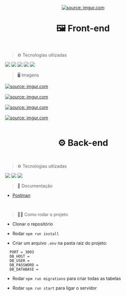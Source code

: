 <p align="center">
  <a href="https://imgur.com/PAw6EJk"><img src="https://i.imgur.com/PAw6EJk.png" title="source: imgur.com" /></a>
<p/>

<h1 align="center"> 🖼 Front-end</h1>
<br/>

> ⚙ Tecnologias utlizadas
<img src="https://img.shields.io/badge/React-20232A?style=for-the-badge&logo=react&logoColor=61DAFB"/>
<img src="https://i.imgur.com/HZ4sIcH.png"/>
<img src="https://img.shields.io/badge/React_Router-CA4245?style=for-the-badge&logo=react-router&logoColor=white"/>
<img src="https://img.shields.io/badge/styled--components-DB7093?style=for-the-badge&logo=styledcomponents&logoColor=white"/>
<img src="https://i.imgur.com/tbWvxRj.png"/>
<br/>

> 🖥 Imagens 

<a href="https://imgur.com/0u58bGz"><img src="https://i.imgur.com/0u58bGz.png" title="source: imgur.com" /></a>
<br></br>
<a href="https://imgur.com/lfgkO60"><img src="https://i.imgur.com/lfgkO60.png" title="source: imgur.com" /></a>
<br></br>
<a href="https://imgur.com/PaxvmQx"><img src="https://i.imgur.com/PaxvmQx.png" title="source: imgur.com" /></a>
<br></br>
<a href="https://imgur.com/rUV1wO9"><img src="https://i.imgur.com/rUV1wO9.png" title="source: imgur.com" /></a>
<br/>
<br/>

<h1 align="center"> ⚙ Back-end</h1>
<br/>

> ⚙ Tecnologias utlizadas
<img src="https://img.shields.io/badge/TypeScript-007ACC?style=for-the-badge&logo=typescript&logoColor=white"/>
<img src="https://img.shields.io/badge/Express.js-404D59?style=for-the-badge"/>
<img src="https://img.shields.io/badge/MySQL-00000F?style=for-the-badge&logo=mysql&logoColor=white"/>
<br/>

> 📃 Documentação 


* <a href="https://documenter.getpostman.com/view/21020951/2s83zjtPbm">Postman</a>
<br/>

> 👨‍💻 Como rodar o projeto 
  
* Clonar o repositório
  
* Rodar `npm run install`
  
* Criar um arquivo `.env` na pasta raiz do projeto:
  
 ``` 
   PORT = 3003
   DB_HOST = 
   DB_USER = 
   DB_PASSWORD = 
   DB_DATABASE = 
```

* Rodar `npm run migrations` para criar todas as tabelas

* Rodar `npm run start` para ligar o servidor


